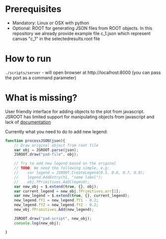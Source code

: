 # Prerequisites

* Mandatory: Linux or OSX with python
* Optional: ROOT for generating JSON files from ROOT objects. In this repository we already provide example file c_1.json which represent canvas "c_1" in the selectedresults.root file

# How to run

`./scripts/server` - will open browser at http://localhost:8000 (you can pass the port as a command parameter)


# What is missing?

User friendly interface for adding objects to the plot from javascript. JSROOT has limited support for manipulating objects from javascript and lack of [documentation](https://github.com/linev/jsroot/blob/master/docs/JSROOT.md#stand-alone-usage-of-jsroot)

Currently what you need to do to add new legend:

```javascript
function processJSON(json){
    // Draw original object from root file
    var obj = JSROOT.parse(json);
    JSROOT.draw("pad-file", obj);

    // Try to add new legend based on the original
    // TODO: We need the following simple, e.g:
    //    var legend = JSROOT.CreateLegend(0.5, 0.6, 0.7, 0.9);
    //    legend.AddEntry(h1, "some label");
    //    obj.fPrimitives.Add(legend);
    var new_obj = $.extend(true, {}, obj);
    var current_legend = new_obj.fPrimitives.arr[2];
    var new_legend = $.extend(true, {}, current_legend);
    new_legend.fY1 = new_legend.fY1 - 0.2;
    new_legend.fY2 = new_legend.fY2 - 0.2;
    new_obj.fPrimitives.Add(new_legend);

    JSROOT.draw("pad-script", new_obj);
    console.log(new_obj);

}
```` 
